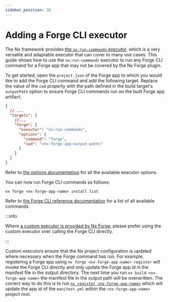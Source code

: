 ```yaml
---
sidebar_position: 30
---
```


# Adding a Forge CLI executor

The Nx framework provides [the `nx:run-commands` executor](https://nx.dev/nx-api/nx/executors/run-commands), which is a very versatile and adaptable executor that can cover to many use cases. This guide shows how to use the `nx:run-commands` executor to run any Forge CLI command for a Forge app that may not be covered by the Nx Forge plugin.

To get started, open the `project.json` of the Forge app to which you would like to add the Forge CLI command and add the following target. Replace the value of the `cwd` property with the path defined in the build target's `outputPath` option to ensure Forge CLI commands run on the built Forge app artifact.

```json title="project.json"
{
  // ...
  "targets": {
    //...
    "forge": {
      "executor": "nx:run-commands",
      "options": {
        "command": "forge",
        "cwd": "<nx-forge-app-output-path>"
      }
    }
  }
}
```

Refer to [the options documentation](https://nx.dev/nx-api/nx/executors/run-commands#options) for all the available executor options.

You can now run Forge CLI commands as follows:

```shell
nx forge <nx-forge-app-name> install list
```

Refer to [the Forge CLI reference documentation](https://developer.atlassian.com/platform/forge/cli-reference/) for a list of all available commands.

:::info

Where [a custom executor is provided by Nx Forge](../references/executors.md), please prefer using the custom executor over calling the Forge CLI directly.

:::

Custom executors ensure that the Nx project configuration is updated where necessary when the Forge command has run. For example, registering a Forge app using `nx forge <nx-forge-app-name> register` will invoke the Forge CLI directly and only update the Forge app id in the manifest file in the output directory. The next time you run `nx build <nx-forge-app-name>` the manifest file in the output path will be overwritten.
The correct way to do this is to run [`nx register <nx-forge-app-name>`](../references/executors.md#register) which will update the app id of the `manifest.yml` within the `<nx-forge-app-name>` project root.
